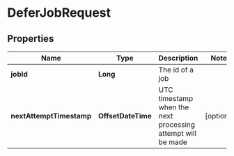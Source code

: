 

# DeferJobRequest


## Properties

Name | Type | Description | Notes
------------ | ------------- | ------------- | -------------
**jobId** | **Long** | The id of a job | 
**nextAttemptTimestamp** | **OffsetDateTime** | UTC timestamp when the next processing attempt will be made |  [optional]



